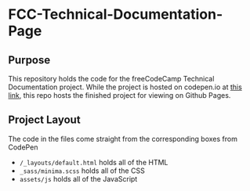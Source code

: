 # FCC-Technical-Documentation-Page
## Purpose
This repository holds the code for the freeCodeCamp Technical Documentation 
project. While the project is hosted on codepen.io at 
[this link](https://codepen.io/luandy64/full/ZjOvrW/), this repo hosts the
finished project for viewing on Github Pages.

## Project Layout
The code in the files come straight from the corresponding boxes from CodePen
* `/_layouts/default.html` holds all of the HTML
* `_sass/minima.scss` holds all of the CSS
* `assets/js` holds all of the JavaScript
